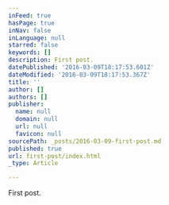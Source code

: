 ```yaml
---
inFeed: true
hasPage: true
inNav: false
inLanguage: null
starred: false
keywords: []
description: First post.
datePublished: '2016-03-09T18:17:53.601Z'
dateModified: '2016-03-09T18:17:53.367Z'
title: ''
author: []
authors: []
publisher:
  name: null
  domain: null
  url: null
  favicon: null
sourcePath: _posts/2016-03-09-first-post.md
published: true
url: first-post/index.html
_type: Article

---
```

First post.